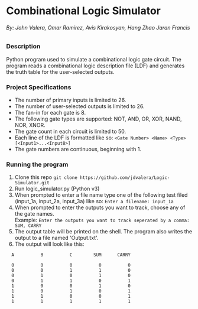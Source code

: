 # Combinational Logic Simulator
###### By: John Valera, Omar Ramirez, Avis Kirakosyan, Hang Zhao Jaran Francis

### Description

Python program used to simulate a combinational logic gate circuit. The program reads a combinational logic description file (LDF) and generates the truth table for the user-selected outputs.

### Project Specifications

* The number of primary inputs is limited to 26.
* The number of user-selected outputs is limited to 26.
* The fan-in for each gate is 8.
* The following gate types are supported: NOT, AND, OR, XOR, NAND, NOR, XNOR.
* The gate count in each circuit is limited to 50.
* Each line of the LDF is formatted like so: `<Gate Number> <Name> <Type> [<Input1>...<Input8>]`
* The gate numbers are continuous, beginning with 1.

### Running the program

1. Clone this repo `git clone https://github.com/jdvalera/Logic-Simulator.git`
2. Run logic_simulator.py (Python v3)
3. When prompted to enter a file name type one of the following test filed (input_1a, input_2a, input_3a) like so: `Enter a filename: input_1a`
4. When prompted to enter the outputs you want to track, choose any of the gate names. <br>Example:                          `Enter the outputs you want to track seperated by a comma: SUM, CARRY`
5. The output table will be printed on the shell. The program also writes the output to a file named 'Output.txt'.
6. The output will look like this: <br> 
```
  A          B          C        SUM      CARRY 

  0          0          0          0          0 
  0          0          1          1          0 
  0          1          0          1          0 
  0          1          1          0          1 
  1          0          0          1          0 
  1          0          1          0          1 
  1          1          0          0          1 
  1          1          1          1          1 
```



